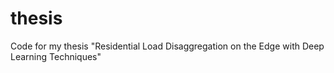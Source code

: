 # thesis

Code for my thesis "Residential Load Disaggregation on the Edge with Deep Learning Techniques"
